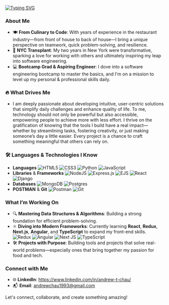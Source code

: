 [![Typing SVG](https://readme-typing-svg.demolab.com?font=Fira+Code&duration=4000&pause=250&center=true&width=435&lines=Hello+There!+%F0%9F%91%8B;I'm+Andrew+%F0%9F%A4%93;and+I+am+a+Software+Engineer++%F0%9F%A7%91%E2%80%8D%F0%9F%92%BB;%F0%9F%8C%9F+as+well+as+Lifelong+Learner+%F0%9F%8C%9F)](https://git.io/typing-svg)

### About Me
- 🍽️ **From Culinary to Code**: With years of experience in the restaurant industry—from front of house to back of house—I bring a unique perspective on teamwork, quick problem-solving, and resilience.
- 🗽 **NYC Transplant**: My two years in New York were transformative, sparking a love for working with others and ultimately inspiring my leap into software engineering.
- 💻 **Bootcamp Grad & Aspiring Engineer**: I dove into a software engineering bootcamp to master the basics, and I'm on a mission to level up my personal & professional skills daily.

### 🔥 What Drives Me
- I am deeply passionate about developing intuitive, user-centric solutions that simplify daily challenges and enhance quality of life. To me, technology should not only be powerful but also accessible, empowering people to achieve more with less effort. I thrive on the gratification of knowing that the tools I build have a real impact—whether by streamlining tasks, fostering creativity, or just making someone’s day a little easier. Every project is a chance to craft something meaningful that others can rely on.

### 🛠️ Languages & Technologies I Know
- **Languages**
  ![HTML5](https://img.shields.io/badge/html5-%23E34F26.svg?style=for-the-badge&logo=html5&logoColor=white)
  ![CSS3](https://img.shields.io/badge/css3-%231572B6.svg?style=for-the-badge&logo=css3&logoColor=white)
  ![Python](https://img.shields.io/badge/python-3670A0?style=for-the-badge&logo=python&logoColor=ffdd54)
  ![JavaScript](https://img.shields.io/badge/javascript-%23323330.svg?style=for-the-badge&logo=javascript&logoColor=%23F7DF1E)
- **Libraries** & **Frameworks**
  ![NodeJS](https://img.shields.io/badge/node.js-6DA55F?style=for-the-badge&logo=node.js&logoColor=white)
  ![Express.js](https://img.shields.io/badge/express.js-%23404d59.svg?style=for-the-badge&logo=express&logoColor=%2361DAFB)
  ![EJS](https://img.shields.io/badge/ejs-%23B4CA65.svg?style=for-the-badge&logo=ejs&logoColor=black)
  ![React](https://img.shields.io/badge/react-%2320232a.svg?style=for-the-badge&logo=react&logoColor=%2361DAFB)
  ![Django](https://img.shields.io/badge/django-%23092E20.svg?style=for-the-badge&logo=django&logoColor=white)
- **Databases**
  ![MongoDB](https://img.shields.io/badge/MongoDB-%234ea94b.svg?style=for-the-badge&logo=mongodb&logoColor=white)
  ![Postgres](https://img.shields.io/badge/postgres-%23316192.svg?style=for-the-badge&logo=postgresql&logoColor=white)
- **POSTMAN** & **Git**
  ![Postman](https://img.shields.io/badge/Postman-FF6C37?style=for-the-badge&logo=postman&logoColor=white)
  ![Git](https://img.shields.io/badge/git-%23F05033.svg?style=for-the-badge&logo=git&logoColor=white)

### What I’m Working On
- 🔍 **Mastering Data Structures & Algorithms**: Building a strong foundation for efficient problem-solving.
- ⚛️ **Diving into Modern Frameworks**: Currently learning **React**, **Redux**, **Next.js**, **Angular**, and **TypeScript** to expand my front-end skills.
![Redux](https://img.shields.io/badge/redux-%23593d88.svg?style=for-the-badge&logo=redux&logoColor=white)
![Angular](https://img.shields.io/badge/angular-%23DD0031.svg?style=for-the-badge&logo=angular&logoColor=white)
![Next JS](https://img.shields.io/badge/Next-black?style=for-the-badge&logo=next.js&logoColor=white)
![TypeScript](https://img.shields.io/badge/typescript-%23007ACC.svg?style=for-the-badge&logo=typescript&logoColor=white)
- 🛠️ **Projects with Purpose**: Building tools and projects that solve real-world problems—especially ones that bring together my passion for food and tech.

### Connect with Me
- 🌐 **LinkedIn**: https://www.linkedin.com/in/andrew-t-chau/
- 📬 **Email**: andrewchau1993@gmail.com

Let's connect, collaborate, and create something amazing!
